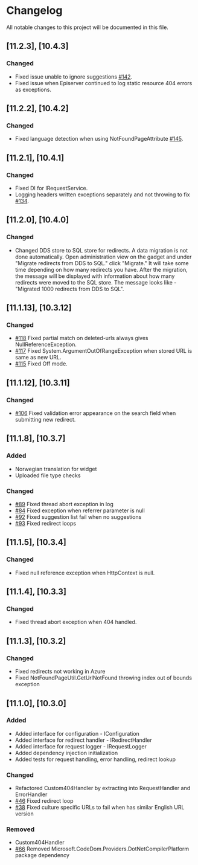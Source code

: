 # Changelog

All notable changes to this project will be documented in this file.

## [11.2.3], [10.4.3]

### Changed
- Fixed issue unable to ignore suggestions [#142](https://github.com/Geta/404handler/issues/142).
- Fixed issue when Episerver continued to log static resource 404 errors as exceptions.

## [11.2.2], [10.4.2]

### Changed
- Fixed language detection when using NotFoundPageAttribute [#145](https://github.com/Geta/404handler/issues/145).

## [11.2.1], [10.4.1]

### Changed
- Fixed DI for IRequestService.
- Logging headers written exceptions separately and not throwing to fix [#134](https://github.com/Geta/404handler/issues/134).

## [11.2.0], [10.4.0]

### Changed
- Changed DDS store to SQL store for redirects. A data migration is not done automatically. Open administration view on the gadget and under "Migrate redirects from DDS to SQL." click "Migrate." It will take some time depending on how many redirects you have. After the migration, the message will be displayed with information about how many redirects were moved to the SQL store. The message looks like - "Migrated 1000 redirects from DDS to SQL".

## [11.1.13], [10.3.12]

### Changed
- [#118](https://github.com/Geta/404handler/issues/118) Fixed partial match on deleted-urls always gives NullReferenceException.
- [#117](https://github.com/Geta/404handler/issues/117) Fixed System.ArgumentOutOfRangeException when stored URL is same as new URL.
- [#115](https://github.com/Geta/404handler/issues/115) Fixed Off mode.

## [11.1.12], [10.3.11]

### Changed
- [#106](https://github.com/Geta/404handler/issues/106) Fixed validation error appearance on the search field when submitting new redirect.

## [11.1.8], [10.3.7]

### Added
- Norwegian translation for widget
- Uploaded file type checks

### Changed
- [#89](https://github.com/Geta/404handler/issues/89) Fixed thread abort exception in log
- [#84](https://github.com/Geta/404handler/issues/84) Fixed exception when referrer parameter is null
- [#92](https://github.com/Geta/404handler/issues/92) Fixed suggestion list fail when no suggestions
- [#93](https://github.com/Geta/404handler/issues/93) Fixed redirect loops

## [11.1.5], [10.3.4]

### Changed
- Fixed null reference exception when HttpContext is null.

## [11.1.4], [10.3.3]

### Changed
- Fixed thread abort exception when 404 handled.

## [11.1.3], [10.3.2]

### Changed
- Fixed redirects not working in Azure
- Fixed NotFoundPageUtil.GetUrlNotFound throwing index out of bounds exception

## [11.1.0], [10.3.0]

### Added
- Added interface for configuration - IConfiguration
- Added interface for redirect handler - IRedirectHandler
- Added interface for request logger - IRequestLogger
- Added dependency injection initialization
- Added tests for request handling, error handling, redirect lookup

### Changed
- Refactored Custom404Handler by extracting into RequestHandler and ErrorHandler
- [#46](https://github.com/Geta/404handler/issues/46) Fixed redirect loop
- [#38](https://github.com/Geta/404handler/issues/38) Fixed culture specific URLs to fail when has similar English URL version

### Removed
- Custom404Handler
- [#66](https://github.com/Geta/404handler/issues/66) Removed Microsoft.CodeDom.Providers.DotNetCompilerPlatform package dependency
